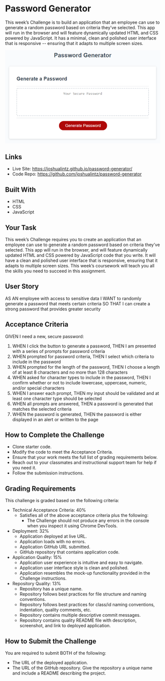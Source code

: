 # Password Generator

This week’s Challenge is to build an application that an employee can use to generate a random password based on criteria they’ve selected. This app will run in the browser and will feature dynamically updated HTML and CSS powered by JavaScript. It has a minimal, clean and polished user interface that is responsive -- ensuring that it adapts to multiple screen sizes.

<a href="https://joshualintz.github.io/horiseon-refactor/"><img width="728" src="./assets/images/03-javascript-homework-demo-1.png" alt="Demo"></a>

## Links
* Live Site: https://joshualintz.github.io/password-generator/
* Code Repo: https://github.com/joshualintz/password-generator

## Built With
* HTML
* CSS
* JavaScript

## Your Task

This week’s Challenge requires you to create an application that an employee can use to generate a random password based on criteria they’ve selected. This app will run in the browser, and will feature dynamically updated HTML and CSS powered by JavaScript code that you write. It will have a clean and polished user interface that is responsive, ensuring that it adapts to multiple screen sizes. This week’s coursework will teach you all the skills you need to succeed in this assignment.

## User Story

AS AN employee with access to sensitive data
I WANT to randomly generate a password that meets certain criteria
SO THAT I can create a strong password that provides greater security

## Acceptance Criteria

GIVEN I need a new, secure password:

1. WHEN I click the button to generate a password, THEN I am presented with a series of prompts for password criteria
2. WHEN prompted for password criteria, THEN I select which criteria to include in the password
3. WHEN prompted for the length of the password, THEN I choose a length of at least 8 characters and no more than 128 characters
4. WHEN asked for character types to include in the password, THEN I confirm whether or not to include lowercase, uppercase, numeric, and/or special characters
5. WHEN I answer each prompt, THEN my input should be validated and at least one character type should be selected
6. WHEN all prompts are answered, THEN a password is generated that matches the selected criteria
7. WHEN the password is generated, THEN the password is either displayed in an alert or written to the page

## How to Complete the Challenge

* Clone starter code.
* Modify the code to meet the Acceptance Criteria.
* Ensure that your work meets the full list of grading requirements below.
* Reach out to your classmates and instructional support team for help if you need it.
* Follow the submission instructions.

## Grading Requirements

This challenge is graded based on the following criteria:

* Technical Acceptance Criteria: 40%
    * Satisfies all of the above acceptance criteria plus the following:
        * The Challenge should not produce any errors in the console when you inspect it using Chrome DevTools.
* Deployment: 32%
    * Application deployed at live URL.
    * Application loads with no errors.
    * Application GitHub URL submitted.
    * GitHub repository that contains application code.
* Application Quality: 15%
    * Application user experience is intuitive and easy to navigate.
    * Application user interface style is clean and polished.
    * Application resembles the mock-up functionality provided in the Challenge instructions.
* Repository Quality: 13%
    * Repository has a unique name.
    * Repository follows best practices for file structure and naming conventions.
    * Repository follows best practices for class/id naming conventions, indentation, quality comments, etc.
    * Repository contains multiple descriptive commit messages.
    * Repository contains quality README file with description, screenshot, and link to deployed application.

## How to Submit the Challenge

You are required to submit BOTH of the following:
* The URL of the deployed application.
* The URL of the GitHub repository. Give the repository a unique name and include a README describing the project.